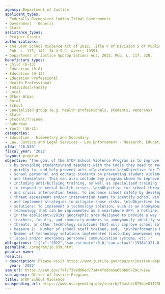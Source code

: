 ```yaml
---
agency: Department of Justice
applicant_types:
- Federally Recognized lndian Tribal Governments
- Government - General
- State
assistance_types:
- Project Grants
authorizations:
- The STOP School Violence Act of 2018, Title V of Division S of Public Law 115-141.
  Pub. L. 115, 141. 34 U.S.C. &sect; 10551.
- Department of Justice Appropriations Act, 2023. Pub. L. 117, 328.
beneficiary_types:
- Child (6-15)
- Education (0-8)
- Education (9-12)
- Education Professional
- Health Professional
- Individual/Family
- Local
- Other Urban
- Rural
- School
- Specialized group (e.g. health professionals, students, veterans)
- State
- Student/Trainee
- Suburban
- Youth (16-21)
categories:
- Education - Elementary and Secondary
- Law, Justice and Legal Services - Law Enforcement - Research, Education, Training
cfda: '16.839'
fiscal_year: '2022'
layout: program
objective: "The goal of the STOP School Violence Program is to improve school security\
  \ by providing students\nand teachers with the tools they need to recognize, respond\
  \ quickly to, and help prevent acts of\nviolence.\n\nObjective for Training:  Train\
  \ school personnel and educate students on preventing student violence against others\
  \ and themselves. This can also include any program shown to improve school climate,\
  \ including anti-bullying training, as well as specialized training for school officials\
  \ to respond to mental health crises. \n\nObjective for school threat assessment\
  \ and crisis intervention teams: To increase school safety by developing and implementing\
  \ threat assessment and/or intervention teams to identify school violence risks\
  \ and implement strategies to mitigate those risks. \n\nObjective for technology\
  \ solutions: To implement a technology solution, such as an anonymous reporting\
  \ technology that can be implemented as a smartphone APP, a hotline, or a website\
  \ in the applicant\u2019s geographic area designed to provide a way for students,\
  \ teachers, faculty, and community members to anonymously identify school violence\
  \ threats, or other technology solutions that will improve school safety.\n\nPerformance\
  \ Measure 1:  Number of school staff trained; and,  \n\nPerformance Measure 2: \
  \ Number of technology solutions implemented (including anonymous reporting systems\
  \ [apps] and/or emergency personnel communication systems, etc.)"
obligations: '[{"x":"2022","sam_estimate":0.0,"sam_actual":153841321.0,"usa_spending_actual":189534657.18},{"x":"2023","sam_estimate":82000000.0,"sam_actual":0.0,"usa_spending_actual":-170157.18},{"x":"2024","sam_estimate":82000000.0,"sam_actual":0.0,"usa_spending_actual":0.0}]'
permalink: /program/16.839.html
popular_name: ''
results:
- description: Please visit https://www.justice.gov/opa/pr/justice-department-awards-nearly-444-million-support-violence-intervention-efforts
  year: '2022'
sam_url: https://sam.gov/fal/f3a9dd6ed771444fadba6e69bb66729c/view
sub-agency: Office of Justice Programs
title: STOP School Violence
usaspending_url: https://www.usaspending.gov/search/?hash=f825dae81123bc780fe0f965b97a8370
---
```


